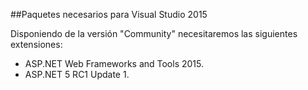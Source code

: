 ##Paquetes necesarios para Visual Studio 2015

Disponiendo de la versión "Community" necesitaremos las siguientes extensiones:
+ ASP.NET Web Frameworks and Tools 2015.
+ ASP.NET 5 RC1 Update 1.
